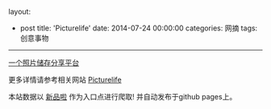 layout: 
  - post 
title: 'Picturelife' 
date: 2014-07-24 00:00:00 
categories: 网摘 
tags: 创意事物 
---

<a href="http://xinpinla.com/product/267" title="查看产品详情">
								一个照片储存分享平台							</a>  

更多详情请参考相关网站 [Picturelife](https://picturelife.com)  

本站数据以 [新品啦](http://xinpinla.com/) 作为入口点进行爬取! 并自动发布于github pages上。  
